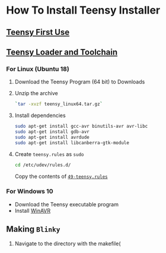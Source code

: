 # How To Install Teensy Installer

## [Teensy First Use](https://www.pjrc.com/teensy/first_use.html)

## [Teensy Loader and Toolchain](https://www.pjrc.com/teensy/loader_linux.html)

### For Linux (Ubuntu 18)

1. Download the Teensy Program (64 bit) to Downloads
1. Unzip the archive
	````sh
	`tar -xvzf teensy_linux64.tar.gz`
	````
1. Install dependencies
	````sh
	sudo apt-get install gcc-avr binutils-avr avr-libc
	sudo apt-get install gdb-avr
	sudo apt-get install avrdude
	sudo apt-get install libcanberra-gtk-module
	````
1. Create `teensy.rules` as `sudo`
	````sh
	cd /etc/udev/rules.d/
	````

	Copy the contents of [`49-teensy.rules`](refs/49-teensy.rules)

### For Windows 10

- Download the Teensy executable program
- Install [WinAVR](https://sourceforge.net/projects/winavr/files/)

## Making `Blinky`

1. Navigate to the directory with the makefile(
